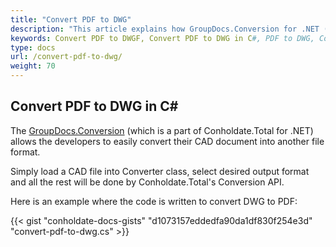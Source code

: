 ```yaml
---
title: "Convert PDF to DWG"
description: "This article explains how GroupDocs.Conversion for .NET (which is a part of Conholdate.Total for .NET) supports conversion of PDF to DWG."
keywords: Convert PDF to DWGF, Convert PDF to DWG in C#, PDF to DWG, Conversion API, DWG to STL
type: docs
url: /convert-pdf-to-dwg/
weight: 70
---
```


## Convert PDF to DWG in C#

The [GroupDocs.Conversion](https://products.groupdocs.com/conversion/net) (which is a part of Conholdate.Total for .NET)  allows the developers to easily convert their CAD document into another file format. 

Simply load a CAD file into Converter class, select desired output format and all the rest will be done by Conholdate.Total's Conversion API.

Here is an example where the code is written to convert DWG to PDF:

{{< gist "conholdate-docs-gists" "d1073157eddedfa90da1df830f254e3d" "convert-pdf-to-dwg.cs" >}}

















